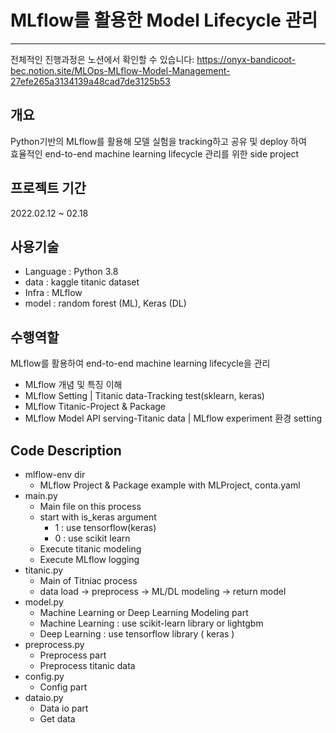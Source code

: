 # MLflow를 활용한 Model Lifecycle 관리
<hr>

전체적인 진행과정은 노션에서 확인할 수 있습니다: https://onyx-bandicoot-bec.notion.site/MLOps-MLflow-Model-Management-27efe265a3134139a48cad7de3125b53 <br>

## 개요
Python기반의 MLflow를 활용해 모델 실험을 tracking하고 공유 및 deploy 하여 <br>
효율적인 end-to-end machine learning lifecycle 관리를 위한 side project

## 프로젝트 기간 
2022.02.12 ~ 02.18

## 사용기술
- Language : Python 3.8 <br>
- data : kaggle titanic dataset <br>
- Infra : MLflow <br>
- model : random forest (ML), Keras (DL)

## 수행역할 
MLflow를 활용하여 end-to-end machine learning lifecycle을 관리
- MLflow 개념 및 특징 이해
- MLflow Setting | Titanic data-Tracking test(sklearn, keras)
- MLflow Titanic-Project & Package
- MLflow Model API serving-Titanic data | MLflow experiment 환경 setting

## Code Description
- mlflow-env dir
    - MLflow Project & Package example with MLProject, conta.yaml
- main.py
    - Main file on this process
    - start with is_keras argument 
        - 1 : use tensorflow(keras)
        - 0 : use scikit learn
    - Execute titanic modeling
    - Execute MLflow logging
- titanic.py
    - Main of Titniac process
    - data load -> preprocess -> ML/DL modeling -> return model
- model.py
    - Machine Learning or Deep Learning Modeling part
    - Machine Learning : use scikit-learn library or lightgbm
    - Deep Learning : use tensorflow library ( keras )
- preprocess.py
    - Preprocess part
    - Preprocess titanic data
- config.py
    - Config part
- dataio.py
    - Data io part
    - Get data
